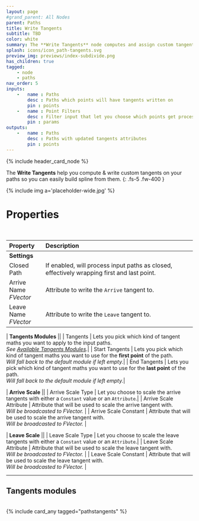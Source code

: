 ```yaml
---
layout: page
#grand_parent: All Nodes
parent: Paths
title: Write Tangents
subtitle: TBD
color: white
summary: The **Write Tangents** node computes and assign custom tangents to path points, with options for tangent math modules, scaling, and handling closed paths.
splash: icons/icon_path-tangents.svg
preview_img: previews/index-subdivide.png
has_children: true
tagged: 
    - node
    - paths
nav_order: 5
inputs:
    -   name : Paths
        desc : Paths which points will have tangents written on
        pin : points
    -   name : Point Filters
        desc : Filter input that let you choose which points get processed.
        pin : params
outputs:
    -   name : Paths
        desc : Paths with updated tangents attributes
        pin : points
---
```


{% include header_card_node %}

The **Write Tangents** help you compute & write custom tangents on your paths so you can easily build spline from them.
{: .fs-5 .fw-400 } 

{% include img a='placeholder-wide.jpg' %}

# Properties
<br>

| Property       | Description          |
|:-------------|:------------------|
|**Settings**||
| Closed Path           | If enabled, will process input paths as closed, effectively wrapping first and last point.  |
| Arrive Name<br>*FVector*           | Attribute to write the `Arrive` tangent to.  |
| Leave Name<br>*FVector*           | Attribute to write the `Leave` tangent to.  |

| **Tangents Modules**           ||
| Tangents           | Lets you pick which kind of tangent maths you want to apply to the input paths.<br>*See [Available Tangents Modules](#available-tangents-modules).*|
| Start Tangents           | Lets you pick which kind of tangent maths you want to use for the **first point** of the path.<br>*Will fall back to the default module if left empty.*|
| End Tangents           | Lets you pick which kind of tangent maths you want to use for the **last point** of the path.<br>*Will fall back to the default module if left empty.*|

| **Arrive Scale**           ||
| Arrive Scale Type           | Let you choose to scale the arrive tangents with either a `Constant` value or an `Attribute`.|
| Arrive Scale Attribute           | Attribute that will be used to scale the arrive tangent with.<br>*Will be broadcasted to FVector.* |
| Arrive Scale Constant           | Attribute that will be used to scale the arrive tangent with.<br>*Will be broadcasted to FVector.* |

| **Leave Scale**           ||
| Leave Scale Type           | Let you choose to scale the leave tangents with either a `Constant` value or an `Attribute`.|
| Leave Scale Attribute           | Attribute that will be used to scale the leave tangent with.<br>*Will be broadcasted to FVector.* |
| Leave Scale Constant           | Attribute that will be used to scale the leave tangent with.<br>*Will be broadcasted to FVector.* |

---
## Tangents modules
<br>
{% include card_any tagged="pathstangents" %}